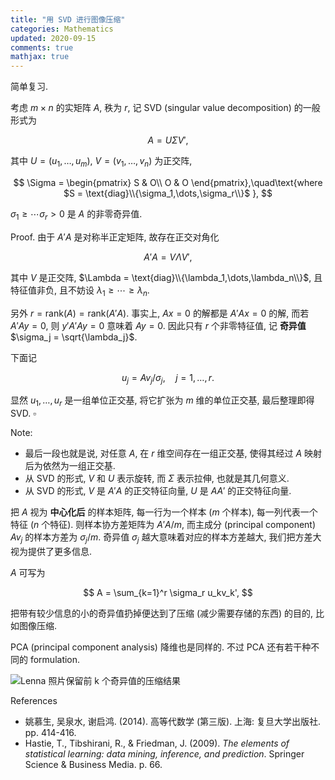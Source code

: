 ```yaml
---
title: "用 SVD 进行图像压缩"
categories: Mathematics
updated: 2020-09-15
comments: true
mathjax: true
---
```


简单复习.

<!-- more -->

考虑 $m\times n$ 的实矩阵 $A$, 秩为 $r$, 记 SVD (singular value decomposition) 的一般形式为

$$A = U\Sigma V',$$

其中 $U=(u_1,\dots,u_m)$, $V=(v_1,\dots,v_n)$ 为正交阵,

$$
\Sigma = \begin{pmatrix} S & O\\ O & O  \end{pmatrix},\quad\text{where  $S = \text{diag}\\{\sigma_1,\dots,\sigma_r\\}$ },
$$

$\sigma_1\ge\cdots\sigma_r> 0$ 是 $A$ 的非零奇异值. 

Proof. 由于 $A'A$ 是对称半正定矩阵, 故存在正交对角化

$$
A'A = V\Lambda V',
$$

其中 $V$ 是正交阵, $\Lambda = \text{diag}\\{\lambda_1,\dots,\lambda_n\\}$, 且特征值非负, 且不妨设 $\lambda_1\ge\cdots\ge\lambda_n$.

另外 $r = \text{rank}(A) = \text{rank}(A'A)$. 事实上, $Ax = 0$ 的解都是 $A'Ax = 0$ 的解, 而若 $A'Ay = 0$, 则 $y'A'Ay = 0$ 意味着 $Ay = 0$. 因此只有 $r$ 个非零特征值, 记 **奇异值** $\sigma_j = \sqrt{\lambda_j}$.

下面记 

$$
u_j = Av_j / \sigma_j, \quad j=1,\dots, r.
$$

显然 $u_1, \dots, u_r$ 是一组单位正交基, 将它扩张为 $m$ 维的单位正交基, 最后整理即得 SVD. $\square$

Note:

- 最后一段也就是说, 对任意 $A$, 在 $r$ 维空间存在一组正交基, 使得其经过 $A$ 映射后为依然为一组正交基.
- 从 SVD 的形式, $V$ 和 $U$ 表示旋转, 而 $\Sigma$ 表示拉伸, 也就是其几何意义.
- 从 SVD 的形式, $V$ 是 $A'A$ 的正交特征向量, $U$ 是 $AA'$ 的正交特征向量.

把 $A$ 视为 **中心化后** 的样本矩阵, 每一行为一个样本 ($m$ 个样本), 每一列代表一个特征 ($n$ 个特征). 则样本协方差矩阵为 $A'A/m$, 而主成分 (principal component) $Av_j$ 的样本方差为 $\sigma_j/m$. 奇异值 $\sigma_j$ 越大意味着对应的样本方差越大, 我们把方差大视为提供了更多信息.

$A$ 可写为

$$
A = \sum_{k=1}^r \sigma_r u_kv_k',
$$

把带有较少信息的小的奇异值扔掉便达到了压缩 (减少需要存储的东西) 的目的, 比如图像压缩.

PCA (principal component analysis) 降维也是同样的. 不过 PCA 还有若干种不同的 formulation.

![Lenna 照片保留前 k 个奇异值的压缩结果](https://shiina18.github.io/assets/posts/images/20200915142352663_22158.png "Lenna 照片保留前 k 个奇异值的压缩结果")

References

- 姚慕生, 吴泉水, 谢启鸿. (2014). 高等代数学 (第三版). 上海: 复旦大学出版社. pp. 414-416.
- Hastie, T., Tibshirani, R., & Friedman, J. (2009). *The elements of statistical learning: data mining, inference, and prediction*. Springer Science & Business Media. p. 66.
